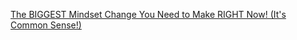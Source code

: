 [The BIGGEST Mindset Change You Need to Make RIGHT Now! (It's Common Sense!)](https://www.youtube.com/watch?v=Ro-Jya3jE1o&list=WL&index=5 "The BIGGEST Mindset Change You Need to Make RIGHT Now! (It's Common Sense!)")